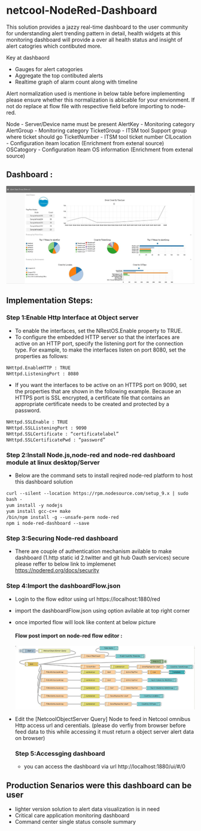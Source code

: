 # netcool-NodeRed-Dashboard

This solution provides a jazzy real-time dashboard to the user community for understanding alert trending pattern in detail, health widgets at this monitoring dashboard will provide a over all health status and insight of alert catogries which contibuted more. 

Key at dashbaord
- Gauges for alert catogories
- Aggregate the top contibuted alerts
- Realtime graph of alarm count along with timeline

Alert normalization used is mentione in below table before implementing please ensure whether
this normalization is ablicable for your envionment. If not do replace at flow file with respective field before importing to node-red.

Node         - Server/Device name must be present 
AlertKey     - Monitoring category 
AlertGroup   - Monitoring category 
TicketGroup  - ITSM tool Support group where ticket should go 
TicketNumber - ITSM tool ticket number
CILocation   - Configuration iteam location (Enrichment from extenal source) 
OSCatogory   - Configuration iteam OS information (Enrichment from extenal source)


Dashboard :
----------
 ![dashboard](dashboard.jpg)

## Implementation Steps:

### Step 1:Enable Http Interface at Object server
- To enable the interfaces, set the NRestOS.Enable property to TRUE.
- To configure the embedded HTTP server so that the interfaces are active on an HTTP port, specify the listening port for the connection type. For example, to make the interfaces listen on port 8080, set the properties as follows:

```
NHttpd.EnableHTTP : TRUE
NHttpd.ListeningPort : 8080

```
- If you want the interfaces to be active on an HTTPS port on 9090, set the properties that are shown in the following example. Because an HTTPS port is SSL encrypted, a certificate file that contains an appropriate certificate needs to be created and protected by a password.
```
NHttpd.SSLEnable : TRUE
NHttpd.SSLListeningPort : 9090
NHttpd.SSLCertificate : “certificatelabel”
NHttpd.SSLCertificatePwd : “password”

```
### Step 2:Install Node.js,node-red and node-red dashboard module at linux desktop/Server
- Below are the command sets to install reqired node-red platform to host this dashboard solution
```
curl --silent --location https://rpm.nodesource.com/setup_9.x | sudo bash -
yum install -y nodejs
yum install gcc-c++ make
/bin/npm install -g --unsafe-perm node-red
npm i node-red-dashboard --save
```

### Step 3:Securing Node-red dashboard
- There are couple of authentication mechanism avilable to make dashboard (1.http static id 2.twitter and git hub Oauth services) secure please reffer to below link to implemenet 
   https://nodered.org/docs/security 
   
### Step 4:Import the dashboardFlow.json
- Login to the flow editor using url https://localhost:1880/red 
- import the dashboardFlow.json using option avilable at top right corner
- once imported flow will look like content at below picture

  #### Flow post import on node-red flow editor :
     ![flow](flow.jpg)
- Edit the [NetcoolObjectServer Query] Node to feed in Netcool omnibus Http access url and cerentials.
  (please do verfiy from browser before feed data to this while accessing it must return a object server alert data on browser)
  
  ### Step 5:Accessging dashboard
  - you can access the dashboard via url http://localhost:1880/ui/#/0
  
## Production Senarios were this dashboard can be user
  
- lighter version solution to alert data visualization is in need
- Critical care application monitoring dashboard
- Command center single status console summary
